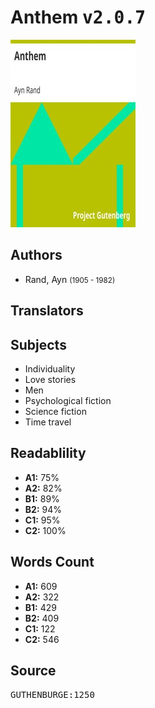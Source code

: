 # Anthem <kbd>v2.0.7</kbd>

![](./cover.medium.jpg "")

## Authors


 - Rand, Ayn <small>(1905 - 1982)</small>

## Translators



## Subjects


 - Individuality
 - Love stories
 - Men
 - Psychological fiction
 - Science fiction
 - Time travel

## Readablility


 - **A1:** 75%
 - **A2:** 82%
 - **B1:** 89%
 - **B2:** 94%
 - **C1:** 95%
 - **C2:** 100%

## Words Count


 - **A1:** 609
 - **A2:** 322
 - **B1:** 429
 - **B2:** 409
 - **C1:** 122
 - **C2:** 546

## Source


<kbd>GUTHENBURGE:1250</kbd>
